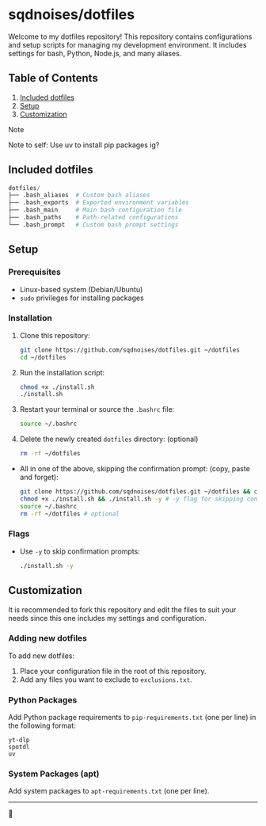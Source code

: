 # sqdnoises/dotfiles
Welcome to my dotfiles repository! This repository contains configurations and setup scripts for managing my development environment. It includes settings for bash, Python, Node.js, and many aliases.

## Table of Contents
1. [Included dotfiles](#included-dotfiles)
2. [Setup](#setup)
3. [Customization](#customization)

> [!NOTE]
> Note to self: Use uv to install pip packages ig?

## Included dotfiles
```python
dotfiles/
├── .bash_aliases  # Custom bash aliases
├── .bash_exports  # Exported environment variables
├── .bash_main     # Main bash configuration file
├── .bash_paths    # Path-related configurations
└── .bash_prompt   # Custom bash prompt settings
```

## Setup
### Prerequisites
- Linux-based system (Debian/Ubuntu)
- `sudo` privileges for installing packages

### Installation
1. Clone this repository:
   ```bash
   git clone https://github.com/sqdnoises/dotfiles.git ~/dotfiles
   cd ~/dotfiles
   ```
2. Run the installation script:
   ```bash
   chmod +x ./install.sh
   ./install.sh
   ```
3. Restart your terminal or source the `.bashrc` file:
   ```bash
   source ~/.bashrc
   ```

4. Delete the newly created `dotfiles` directory: (optional)
    ```bash
    rm -rf ~/dotfiles
    ```

- All in one of the above, skipping the confirmation prompt: (copy, paste and forget):
   ```bash
   git clone https://github.com/sqdnoises/dotfiles.git ~/dotfiles && cd ~/dotfiles
   chmod +x ./install.sh && ./install.sh -y # -y flag for skipping confirmation prompt
   source ~/.bashrc
   rm -rf ~/dotfiles # optional
   ```


### Flags
- Use `-y` to skip confirmation prompts:
  ```bash
  ./install.sh -y
  ```

## Customization
It is recommended to fork this repository and edit the files to suit your needs since this one includes my settings and configuration.

### Adding new dotfiles
To add new dotfiles:
1. Place your configuration file in the root of this repository.
2. Add any files you want to exclude to `exclusions.txt`.

### Python Packages
Add Python package requirements to `pip-requirements.txt` (one per line) in the following format:
```plaintext
yt-dlp
spotdl
uv
```

### System Packages (apt)
Add system packages to `apt-requirements.txt` (one per line).

---

💓
